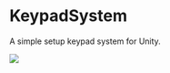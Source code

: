 # KeypadSystem
A simple setup keypad system for Unity.


![](http://bytevaultstudio.se/ShareX/ezgif.com-optimize.gif)
